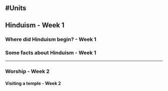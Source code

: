 #Units
---
## Hinduism - Week 1
### Where did Hinduism begin? - Week 1
### Some facts about Hinduism - Week 1
---
### Worship - Week 2
#### Visiting a temple - Week 2
